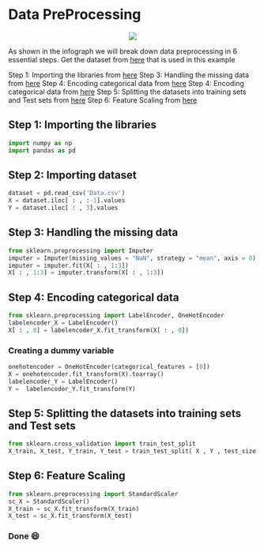 # Data PreProcessing
<p align="center">
  <img src="https://github.com/Avik-Jain/100-Days-Of-ML-Code/blob/master/Info-graphs/Day%201.jpg">
</p>

As shown in the infograph we will break down data preprocessing in 6 essential steps.
Get the dataset from [here](https://github.com/Avik-Jain/100-Days-Of-ML-Code/tree/master/datasets) that is used in this example

Step 1: Importing the libraries from [here](https://towardsdatascience.com/data-preprocessing-3cd01eefd438)
Step 3: Handling the missing data from [here](https://towardsdatascience.com/how-to-handle-missing-data-8646b18db0d4)
Step 4: Encoding categorical data from [here](https://towardsdatascience.com/all-about-categorical-variable-encoding-305f3361fd02)
Step 4: Encoding categorical data from [here](https://towardsdatascience.com/all-about-categorical-variable-encoding-305f3361fd02)
Step 5: Splitting the datasets into training sets and Test sets  from [here](https://medium.com/@contactsunny/how-to-split-your-dataset-to-train-and-test-datasets-using-scikit-learn-e7cf6eb5e0d)
Step 6: Feature Scaling from [here](https://www.analyticsvidhya.com/blog/2020/04/feature-scaling-machine-learning-normalization-standardization/)


## Step 1: Importing the libraries
```Python
import numpy as np
import pandas as pd
```
## Step 2: Importing dataset
```python
dataset = pd.read_csv('Data.csv')
X = dataset.iloc[ : , :-1].values
Y = dataset.iloc[ : , 3].values
```
## Step 3: Handling the missing data
```python
from sklearn.preprocessing import Imputer
imputer = Imputer(missing_values = "NaN", strategy = "mean", axis = 0)
imputer = imputer.fit(X[ : , 1:3])
X[ : , 1:3] = imputer.transform(X[ : , 1:3])
```
## Step 4: Encoding categorical data
```python
from sklearn.preprocessing import LabelEncoder, OneHotEncoder
labelencoder_X = LabelEncoder()
X[ : , 0] = labelencoder_X.fit_transform(X[ : , 0])
```
### Creating a dummy variable
```python
onehotencoder = OneHotEncoder(categorical_features = [0])
X = onehotencoder.fit_transform(X).toarray()
labelencoder_Y = LabelEncoder()
Y =  labelencoder_Y.fit_transform(Y)
```
## Step 5: Splitting the datasets into training sets and Test sets 
```python
from sklearn.cross_validation import train_test_split
X_train, X_test, Y_train, Y_test = train_test_split( X , Y , test_size = 0.2, random_state = 0)
```

## Step 6: Feature Scaling
```python
from sklearn.preprocessing import StandardScaler
sc_X = StandardScaler()
X_train = sc_X.fit_transform(X_train)
X_test = sc_X.fit_transform(X_test)
```
### Done :smile:
